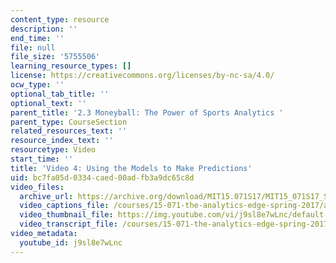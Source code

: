 ```yaml
---
content_type: resource
description: ''
end_time: ''
file: null
file_size: '5755506'
learning_resource_types: []
license: https://creativecommons.org/licenses/by-nc-sa/4.0/
ocw_type: ''
optional_tab_title: ''
optional_text: ''
parent_title: '2.3 Moneyball: The Power of Sports Analytics '
parent_type: CourseSection
related_resources_text: ''
resource_index_text: ''
resourcetype: Video
start_time: ''
title: 'Video 4: Using the Models to Make Predictions'
uid: bc7fa05d-0334-caed-00ad-fb3a9dc65c8d
video_files:
  archive_url: https://archive.org/download/MIT15.071S17/MIT15_071S17_Session_2.3.07_300k.mp4
  video_captions_file: /courses/15-071-the-analytics-edge-spring-2017/a5059565caa152f78003c8adc6e6542a_j9sl8e7wLnc.vtt
  video_thumbnail_file: https://img.youtube.com/vi/j9sl8e7wLnc/default.jpg
  video_transcript_file: /courses/15-071-the-analytics-edge-spring-2017/4997ec2e43f39215261a2143363a124f_j9sl8e7wLnc.pdf
video_metadata:
  youtube_id: j9sl8e7wLnc
---
```

